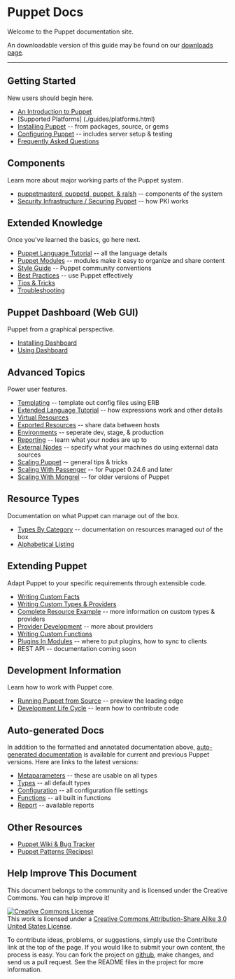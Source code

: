 Puppet Docs
===========

Welcome to the Puppet documentation site. 

An downloadable version of this guide may be found on our [downloads page](http://www.puppetlabs.com/resources/downloads/).

* * *

Getting Started
---------------

New users should begin here.

* [An Introduction to Puppet](./guides/introduction.html)
* [Supported Platforms] (./guides/platforms.html)
* [Installing Puppet](./guides/installation.html) -- from packages, source, or gems
* [Configuring Puppet](./guides/configuring.html) -- includes server setup & testing
* [Frequently Asked Questions](./guides/faq.html)

Components
----------

Learn more about major working parts of the Puppet system.

* [puppetmasterd, puppetd, puppet, & ralsh](./guides/tools.html) -- components of the system
* [Security Infrastructure / Securing Puppet](./guides/security.html) -- how PKI works

Extended Knowledge
------------------

Once you've learned the basics, go here next.

* [Puppet Language Tutorial](./guides/language_tutorial.html) -- all the language details
* [Puppet Modules](./guides/modules.html) -- modules make it easy to organize and share content
* [Style Guide](./guides/style.html) -- Puppet community conventions
* [Best Practices](./guides/best_practices.html) -- use Puppet effectively
* [Tips & Tricks](./guides/techniques.html)
* [Troubleshooting](./guides/troubleshooting.html)

Puppet Dashboard (Web GUI)
--------------------------

Puppet from a graphical perspective.

* [Installing Dashboard](./guides/installing_dashboard.html)
* [Using Dashboard](./guides/using_dashboard.html)

Advanced Topics
---------------

Power user features.

* [Templating](./guides/templating.html) -- template out config files using ERB
* [Extended Language Tutorial](./guides/more_language.html) -- how expressions work and other details
* [Virtual Resources](./guides/virtual_resources.html)
* [Exported Resources](./guides/exported_resources.html) -- share data between hosts
* [Environments](./guides/environment.html) -- seperate dev, stage, & production
* [Reporting](./guides/reporting.html) -- learn what your nodes are up to
* [External Nodes](./guides/external_nodes.html) -- specify what your machines do using external data sources
* [Scaling Puppet](./guides/scaling.html) -- general tips & tricks
* [Scaling With Passenger](./guides/passenger.html) -- for Puppet 0.24.6 and later
* [Scaling With Mongrel](./guides/mongrel.html) -- for older versions of Puppet

Resource Types
--------------

Documentation on what Puppet can manage out of the box.

* [Types By Category](./guides/types/) -- documentation on resources managed out of the box
* [Alphabetical Listing](./guides/types/alphabetical_index.html)

Extending Puppet
----------------

Adapt Puppet to your specific requirements through extensible code.

* [Writing Custom Facts](./guides/custom_facts.html)
* [Writing Custom Types & Providers](./guides/custom_types.html)
* [Complete Resource Example](./guides/complete_resource_example.html) -- more information on custom types & providers
* [Provider Development](./guides/provider_development.html) -- more about providers
* [Writing Custom Functions](./guides/custom_functions.html)
* [Plugins In Modules](./guides/plugins_in_modules.html) -- where to put plugins, how to sync to clients
* REST API -- documentation coming soon

Development Information
-----------------------

Learn how to work with Puppet core.

* [Running Puppet from Source](./guides/from_source.html) -- preview the leading edge
* [Development Life Cycle](./guides/development_lifecycle.html) -- learn how to contribute code

Auto-generated Docs
-------------------

In addition to the formatted and annotated documentation above, [auto-generated documentation](references/) is available for current and previous Puppet versions.   Here are links to the latest versions:

* [Metaparameters](./references/latest/metaparameter.html) -- these are usable on all types
* [Types](./references/latest/type.html) -- all default types
* [Configuration](./references/latest/configuration.html) -- all configuration file settings
* [Functions](./references/latest/function.html) -- all built in functions
* [Report](./references/latest/report.html) -- available reports

Other Resources
---------------

* [Puppet Wiki & Bug Tracker](http://projects.puppetlabs.com/) 
* [Puppet Patterns (Recipes)](http://puppetlabs.com/trac/puppet/wiki/Recipes)

Help Improve This Document
--------------------------

This document belongs to the community and is licensed under the Creative Commons. You can help improve it!

<a rel="license" href="http://creativecommons.org/licenses/by-sa/3.0/us/"><img alt="Creative Commons License" style="border-width:0" src="http://i.creativecommons.org/l/by-sa/3.0/us/88x31.png" /></a><br />This work is licensed under a <a rel="license" href="http://creativecommons.org/licenses/by-sa/3.0/us/">Creative Commons Attribution-Share Alike 3.0 United States License</a>.

To contribute ideas, problems, or suggestions, simply use the Contribute link at the top of the page.  If you would like to submit your own content, the process is easy.  You can fork the project on <A HREF="http://github.com/reductivelabs.com">github</A>, make changes, and send us a pull request.  See the README files in the project for more information.



